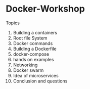 # Docker-Workshop

Topics 
1. Building a containers
2. Root file System 
3. Docker commands
4. Building a Dockerfile
5. docker-compose 
6. hands on examples
7. Networking
8. Docker swarm
9. Idea of microservices
10. Conclusion and questions
